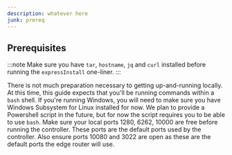 ```yaml
---
description: whatever here
junk: prereq
---
```

## Prerequisites

:::note
Make sure you have `tar`, `hostname`, `jq` and `curl` installed before running the `expressInstall` one-liner.
:::

There is not much preparation necessary to getting up-and-running locally. At this time, this guide expects that
you'll be running commands within a `bash` shell. If you're running Windows, you will need to make sure you have
Windows Subsystem for Linux installed for now. We plan to provide a Powershell script in the future, but for now the
script requires you to be able to use `bash`. Make sure your local ports 1280, 6262, 10000 are free before running the
controller. These ports are the default ports used by the controller. Also ensure ports 10080 and 3022 are open as these
are the default ports the edge router will use.
